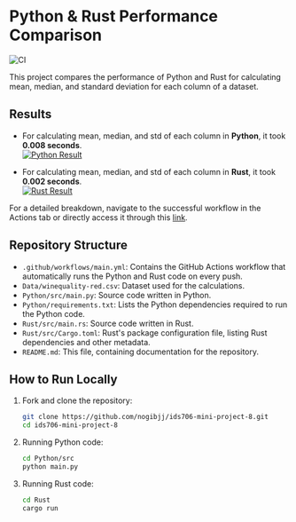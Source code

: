 # Python & Rust Performance Comparison

![CI](https://github.com/nogibjj/ids706-mini-project-8/actions/workflows/main.yml/badge.svg) 

This project compares the performance of Python and Rust for calculating mean, median, and standard deviation for each column of a dataset.

## Results

- For calculating mean, median, and std of each column in **Python**, it took **0.008 seconds**. <br>
  [![Python Result](https://github.com/nogibjj/ids706-mini-project-8/assets/78721466/a4cb6120-d33f-4942-a515-5829bd61e88d)]()

- For calculating mean, median, and std of each column in **Rust**, it took **0.002 seconds**. <br>
  [![Rust Result](https://github.com/nogibjj/ids706-mini-project-8/assets/78721466/90ddd636-58b0-4c86-ae3e-851053ccf0d3)]()

For a detailed breakdown, navigate to the successful workflow in the Actions tab or directly access it through this [link](https://github.com/nogibjj/ids706-mini-project-8/actions/runs/6609455439/job/17949631962). 
  
## Repository Structure

- `.github/workflows/main.yml`: Contains the GitHub Actions workflow that automatically runs the Python and Rust code on every push.
- `Data/winequality-red.csv`: Dataset used for the calculations.
- `Python/src/main.py`: Source code written in Python.
- `Python/requirements.txt`: Lists the Python dependencies required to run the Python code.
- `Rust/src/main.rs`: Source code written in Rust.
- `Rust/src/Cargo.toml`: Rust's package configuration file, listing Rust dependencies and other metadata.
- `README.md`: This file, containing documentation for the repository.


## How to Run Locally

1. Fork and clone the repository:
   ```bash
   git clone https://github.com/nogibjj/ids706-mini-project-8.git
   cd ids706-mini-project-8
   ```

2. Running Python code:

   ```bash
   cd Python/src
   python main.py
   ```

3. Running Rust code:

   ```bash
   cd Rust
   cargo run
   ```

   

   
